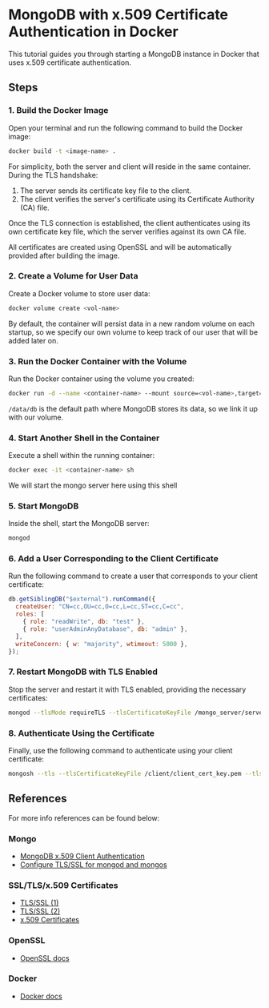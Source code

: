# MongoDB with x.509 Certificate Authentication in Docker

This tutorial guides you through starting a MongoDB instance in Docker that uses x.509 certificate authentication.

## Steps

### 1. Build the Docker Image

Open your terminal and run the following command to build the Docker image:

```bash
docker build -t <image-name> .
```

For simplicity, both the server and client will reside in the same container. During the TLS handshake:

1. The server sends its certificate key file to the client.
2. The client verifies the server's certificate using its Certificate Authority (CA) file.

Once the TLS connection is established, the client authenticates using its own certificate key file, which the server verifies against its own CA file.

All certificates are created using OpenSSL and will be automatically provided after building the image.

### 2. Create a Volume for User Data

Create a Docker volume to store user data:

```bash
docker volume create <vol-name>
```

By default, the container will persist data in a new random volume on each startup, so we specify our own volume to keep track of our user that will be added later on.

### 3. Run the Docker Container with the Volume

Run the Docker container using the volume you created:

```bash
docker run -d --name <container-name> --mount source=<vol-name>,target=/data/db <image-name>
```

`/data/db` is the default path where MongoDB stores its data, so we link it up with our volume.

### 4. Start Another Shell in the Container

Execute a shell within the running container:

```bash
docker exec -it <container-name> sh
```

We will start the mongo server here using this shell

### 5. Start MongoDB

Inside the shell, start the MongoDB server:

```bash
mongod
```

### 6. Add a User Corresponding to the Client Certificate

Run the following command to create a user that corresponds to your client certificate:

```javascript
db.getSiblingDB("$external").runCommand({
  createUser: "CN=cc,OU=cc,O=cc,L=cc,ST=cc,C=cc",
  roles: [
    { role: "readWrite", db: "test" },
    { role: "userAdminAnyDatabase", db: "admin" },
  ],
  writeConcern: { w: "majority", wtimeout: 5000 },
});
```

### 7. Restart MongoDB with TLS Enabled

Stop the server and restart it with TLS enabled, providing the necessary certificates:

```bash
mongod --tlsMode requireTLS --tlsCertificateKeyFile /mongo_server/server_cert_key.pem --tlsCAFile /CA/CA_cert.pem
```

### 8. Authenticate Using the Certificate

Finally, use the following command to authenticate using your client certificate:

```bash
mongosh --tls --tlsCertificateKeyFile /client/client_cert_key.pem --tlsCAFile /CA/CA_cert.pem --authenticationDatabase '$external' --authenticationMechanism MONGODB-X509
```

## References

For more info references can be found below:

### Mongo

- [MongoDB x.509 Client Authentication](https://www.mongodb.com/docs/manual/tutorial/configure-x509-client-authentication/)
- [Configure TLS/SSL for mongod and mongos](https://www.mongodb.com/docs/manual/tutorial/configure-ssl/#mongod-and-mongos-certificate-key-file)

### SSL/TLS/x.509 Certificates

- [TLS/SSL (1)](https://www.youtube.com/watch?v=sEkw8ZcxtFk)
- [TLS/SSL (2)](https://www.youtube.com/watch?v=r1nJT63BFQ0&t=727s)
- [x.509 Certificates](https://www.youtube.com/watch?v=kAaIYRJoJkc)

### OpenSSL

- [OpenSSL docs](https://www.openssl.org/)

### Docker

- [Docker docs](https://docs.docker.com/)
